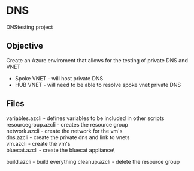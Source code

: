 # DNS
DNStesting project

## Objective
Create an Azure enviroment that allows for the testing of private DNS and VNET
- Spoke VNET - will host private DNS
- HUB VNET - will need to be able to resolve spoke vnet private DNS

## Files
variables.azcli - defines variables to be included in other scripts\
resourcegroup.azcli - creates the resource group\
network.azcli - create the network for the vm's\
dns.azcli - create the private dns and link to vnets\
vm.azcli - create the vm's\
bluecat.azcli - create the bluecat appliance\

build.azcli - build everything
cleanup.azcli - delete the resource group

